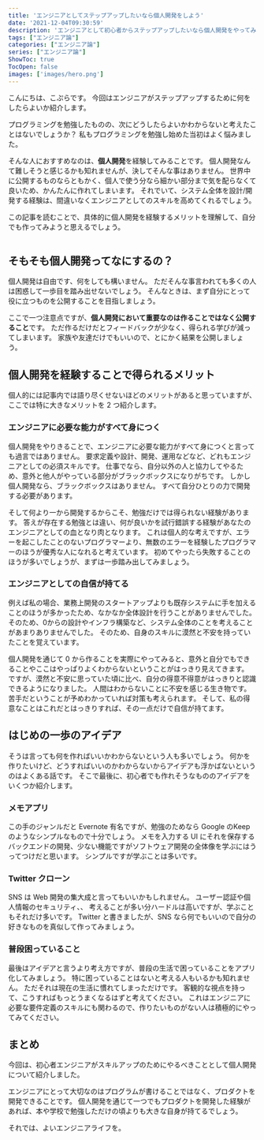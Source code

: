 ```yaml
---
title: 'エンジニアとしてステップアップしたいなら個人開発をしよう'
date: '2021-12-04T09:30:59'
description: 'エンジニアとして初心者からステップアップしたいなら個人開発をやってみましょう。この記事では個人開発で得られるメリットとかんたんなアイデアを紹介しています'
tags: ["エンジニア論"]
categories: ["エンジニア論"]
series: ["エンジニア論"]
ShowToc: true
TocOpen: false
images: ['images/hero.png']
---
```


こんにちは、こぷらです。
今回はエンジニアがステップアップするために何をしたらよいか紹介します。

プログラミングを勉強したものの、次にどうしたらよいかわからないと考えたことはないでしょうか？
私もプログラミングを勉強し始めた当初はよく悩みました。

そんな人におすすめなのは、**個人開発**を経験してみることです。
個人開発なんて難しそうと感じるかも知れませんが、決してそんな事はありません。
世界中に公開するものならともかく、個人で使う分なら細かい部分まで気を配らなくて良いため、かんたんに作れてしまいます。
それでいて、システム全体を設計/開発する経験は、間違いなくエンジニアとしてのスキルを高めてくれるでしょう。

この記事を読むことで、具体的に個人開発を経験するメリットを理解して、自分でも作ってみようと思えるでしょう。

```toc
```

## そもそも個人開発ってなにするの？

個人開発は自由です、何をしても構いません。
ただそんな事言われても多くの人は困惑して一歩目を踏み出せないでしょう。
そんなときは、まず自分にとって役に立つものを公開することを目指しましょう。

ここで一つ注意点ですが、**個人開発において重要なのは作ることではなく公開すること**です。
ただ作るだけだとフィードバックが少なく、得られる学びが減ってしまいます。
家族や友達だけでもいいので、とにかく結果を公開しましょう。

## 個人開発を経験することで得られるメリット

個人的には記事内では語り尽くせないほどのメリットがあると思っていますが、ここでは特に大きなメリットを 2 つ紹介します。

### エンジニアに必要な能力がすべて身につく

個人開発をやりきることで、エンジニアに必要な能力がすべて身につくと言っても過言ではありません。
要求定義や設計、開発、運用などなど、どれもエンジニアとしての必須スキルです。
仕事でなら、自分以外の人と協力してやるため、意外と他人がやっている部分がブラックボックスになりがちです。
しかし個人開発なら、ブラックボックスはありません。
すべて自分ひとりの力で開発する必要があります。

そして何より一から開発するからこそ、勉強だけでは得られない経験があります。
答えが存在する勉強とは違い、何が良いかを試行錯誤する経験があなたのエンジニアとしての血となり肉となります。
これは個人的な考えですが、エラーを起こしたことのないプログラマーより、無数のエラーを経験したプログラマーのほうが優秀な人になれると考えています。
初めてやったら失敗することのほうが多いでしょうが、まずは一歩踏み出してみましょう。

### エンジニアとしての自信が持てる

例えば私の場合、業務上開発のスタートアップよりも既存システムに手を加えることのほうが多かったため、なかなか全体設計を行うことがありませんでした。
そのため、0からの設計やインフラ構築など、システム全体のことを考えることがあまりありませんでした。
そのため、自身のスキルに漠然と不安を持っていたことを覚えています。

個人開発を通じて 0 から作ることを実際にやってみると、意外と自分でもできることやここはやっぱりよくわからないということがはっきり見えてきます。
ですが、漠然と不安に思っていた頃に比べ、自分の得意不得意がはっきりと認識できるようになりました。
人間はわからないことに不安を感じる生き物です。
苦手だということが予めわかっていれば対策も考えられます。
そして、私の得意なことはこれだとはっきりすれば、その一点だけで自信が持てます。

## はじめの一歩のアイデア

そうは言っても何を作ればいいかわからないという人も多いでしょう。
何かを作りたいけど、どうすればいいのかわからないからアイデアも浮かばないというのはよくある話です。
そこで最後に、初心者でも作れそうなもののアイデアをいくつか紹介します。

### メモアプリ

この手のジャンルだと Evernote 有名ですが、勉強のためなら Google のKeep のようなシンプルなもので十分でしょう。
メモを入力する UI にそれを保存するバックエンドの開発、少ない機能ですがソフトウェア開発の全体像を学ぶにはうってつけだと思います。
シンプルですが学ぶことは多いです。

### Twitter クローン

SNS は Web 開発の集大成と言ってもいいかもしれません。
ユーザー認証や個人情報のセキュリティ、、
考えることが多い分ハードルは高いですが、学ぶこともそれだけ多いです。
Twitter と書きましたが、SNS なら何でもいいので自分の好きなものを真似して作ってみましょう。

### 普段困っていること

最後はアイデアと言うより考え方ですが、普段の生活で困っていることをアプリ化してみましょう。
特に困っていることはないと考える人もいるかも知れません。
ただそれは現在の生活に慣れてしまっただけです。
客観的な視点を持って、こうすればもっとうまくなるはずと考えてください。
これはエンジニアに必要な要件定義のスキルにも関わるので、作りたいものがない人は積極的にやってみてください。

## まとめ

今回は、初心者エンジニアがスキルアップのためにやるべきこととして個人開発について紹介しました。

エンジニアにとって大切なのはプログラムが書けることではなく、プロダクトを開発できることです。
個人開発を通じて一つでもプロダクトを開発した経験があれば、本や学校で勉強しただけの頃よりも大きな自身が持てるでしょう。

それでは、よいエンジニアライフを。
